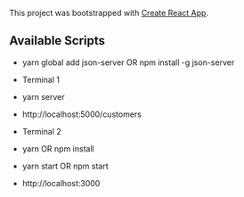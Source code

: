 This project was bootstrapped with [Create React App](https://github.com/facebook/create-react-app).

## Available Scripts

- yarn global add json-server OR npm install -g json-server

- Terminal 1
- yarn server
- http://localhost:5000/customers

- Terminal 2
- yarn OR npm install
- yarn start OR npm start
- http://localhost:3000
